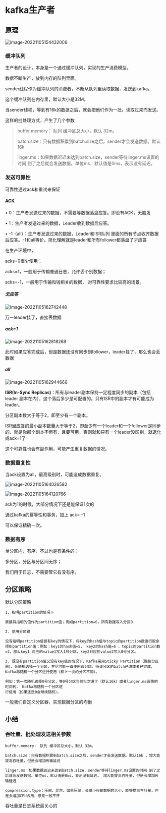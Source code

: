 # kafka生产者



## 原理



![image-20221105154432006](https://raw.githubusercontent.com/YE-Fan/k8s-learning/main/imgs/202211051544086.png)



### 缓冲队列

生产者的设计，本身是一个通过缓冲队列，实现的生产消费模型。

数据不断生产，放到内存的队列里面。

sender线程作为缓冲队列的消费者，不断从队列里读取数据，发送到kafka。



这个缓冲队列在内存里，默认大小是32M。

当sender线程，等到有16k的数据之后，就会把他们作为一批，读取过来而发送。

这样的批处理方式，产生了几个参数

> buffer.memory： 队列 缓冲区总大小，默认 32m。
>
> batch.size：只有数据积累到batch.size之后，sender才会发送数据。默认16k 
>
> linger.ms：如果数据迟迟未达到batch.size，sender等待linger.ms设置的时间 到了之后就会发送数据。单位ms，默认值是0ms，表示没有延迟。



### 发送可靠性

可靠性通过ack和重试来保证

#### ACK



• 0：生产者发送过来的数据，不需要等数据落盘应答。即没有ACK，无脑发

 • 1：生产者发送过来的数据，Leader收到数据后应答。

 • -1（all）：生产者发送过来的数据，Leader和ISR队列 里面的所有节点收齐数据后应答。-1和all等价。简化理解就是leader和所有follower都落盘了才应答



在生产环境中，

acks=0很少使用；

acks=1，一般用于传输普通日志，允许丢个别数据；

acks=-1，一般用于传输和钱相关的数据， 对可靠性要求比较高的场景。



##### 无应答

![image-20221105162742448](https://raw.githubusercontent.com/YE-Fan/k8s-learning/main/imgs/202211051627480.png)

万一leader挂了，直接丢数据



##### ack=1

![image-20221105162818268](https://raw.githubusercontent.com/YE-Fan/k8s-learning/main/imgs/202211051628299.png)

此时如果应答完成后，但是数据还没有同步到follower，leader挂了，那么也会丢数据



##### all 

![image-20221105162944666](https://raw.githubusercontent.com/YE-Fan/k8s-learning/main/imgs/202211051629715.png)

**ISR(In-Sync Replicas)**：所有与leader副本保持一定程度同步的副本（包括 leader 副本在内），这个落后多少是可配置的。只有ISR中的副本才有可能成为leader。

分区副本数大于等于2，即至少有一个副本。

ISR里应答的最小副本数量大于等于2，即至少有一个leader和一个follower是同步的，就是你那个副本不但有，且要可用，否则就和只有一个leader没区别，就退化成ack=1了



这个可靠性也会有副作用，可能产生重复数据的情况。



### 数据重复性

当ack设置为all，最高级别时，可能造成数据重复。

![image-20221105164026582](https://raw.githubusercontent.com/YE-Fan/k8s-learning/main/imgs/202211051640622.png)





![image-20221105164120766](https://raw.githubusercontent.com/YE-Fan/k8s-learning/main/imgs/202211051641817.png)

ack为1的时候，大部分情况下还是能保证1次的



通过kafka的幂等性和事务，加上 ack= -1 

可以保证精确一次。



### 数据有序

单分区内，有序，不过也是有条件的；

多分区，分区与分区间无序；



我们用于日志，不需要管它有没有序。







## 分区策略

默认分区策略

```
1. 指明partition的情况下

直接将指明的值作为partition值；例如partition=0，所有数据写入分区0
```



```
2. 使用分区键

没有指明partition值但有key的情况下，将key的hash值与topic的partition数进行取余得到partition值；例如：key1的hash值=5， key2的hash值=6 ，topic的partition数=2，那么key1 对应的value1写入1号分区，key2对应的value2写入0号分区。

```



```
3. 既没有partition值又没有key值的情况下，Kafka采用Sticky Partition（黏性分区器），会随机选择一个分区，并尽可能一直使用该分区，待该分区的batch已满或者已完成，Kafka再随机一个分区进行使用（和上一次的分区不同）。

例如：第一次随机选择0号分区，等0号分区当前批次满了（默认16k）或者linger.ms设置的时间到， Kafka再随机一个分区进
行使用（如果还是0会继续随机）。

```



一般我们自定义分区器，实现数据分区的均衡



## 小结



### 吞吐量、批处理发送相关参数

```
buffer.memory： 队列 缓冲区总大小，默认 32m。

batch.size：只有数据积累到batch.size之后，sender才会发送数据。默认16k ，增大能提高吞吐量，但是会增加传输延迟

linger.ms：如果数据迟迟未达到batch.size，sender等待linger.ms设置的时间 到了之后就会发送数据。单位ms，默认值是0ms，表示没有延迟。 增大能提高吞吐量，但是会增加传输延迟

compression.type：压缩，显然，如果压缩，会减小传输数据的大小，能够提高吞吐量，但是会增加CPU占用，感觉一般不开
```



吞吐量是日志系统最关心的



